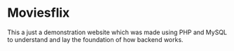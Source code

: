 # Moviesflix
This a just a demonstration website which was made using PHP and MySQL to understand and lay the foundation 
of how backend works.
